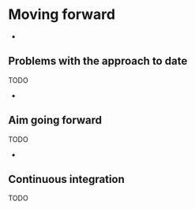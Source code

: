 # Moving forward

-

## Problems with the approach to date

TODO

-

## Aim going forward

TODO

-

## Continuous integration

TODO
